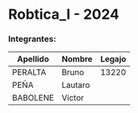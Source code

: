 # Robtica_I - 2024

### Integrantes:

| Apellido | Nombre | Legajo |
|----------|--------|--------|
| PERALTA  | Bruno  | 13220  |
| PEÑA     | Lautaro|        |
| BABOLENE | Victor |        |
 